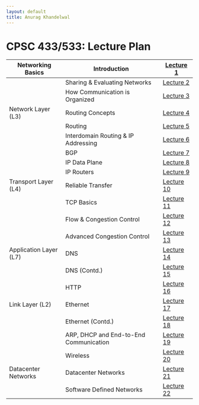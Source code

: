 ```yaml
---
layout: default
title: Anurag Khandelwal
---
```


# CPSC 433/533: Lecture Plan

| Networking Basics      | Introduction                           | [Lecture 1](lecture-1.pdf)   |
|------------------------|----------------------------------------|------------------------------|
|                        | Sharing & Evaluating Networks          | [Lecture 2](lecture-2.pdf)   |
|                        | How Communication is Organized         | [Lecture 3](lecture-3.pdf)   |
| Network Layer (L3)     | Routing Concepts                       | [Lecture 4](lecture-4.pdf)   |
|                        | Routing                                | [Lecture 5](lecture-5.pdf)   |
|                        | Interdomain Routing & IP Addressing    | [Lecture 6](lecture-6.pdf)   |
|                        | BGP                                    | [Lecture 7](lecture-7.pdf)   |
|                        | IP Data Plane                          | [Lecture 8](lecture-8.pdf)   |
|                        | IP Routers                             | [Lecture 9](lecture-9.pdf)   |
| Transport Layer (L4)   | Reliable Transfer                      | [Lecture 10](lecture-10.pdf) |
|                        | TCP Basics                             | [Lecture 11](lecture-11.pdf) |
|                        | Flow & Congestion Control              | [Lecture 12](lecture-12.pdf) |
|                        | Advanced Congestion Control            | [Lecture 13](lecture-13.pdf) |
| Application Layer (L7) | DNS                                    | [Lecture 14](lecture-14.pdf) |
|                        | DNS (Contd.)                           | [Lecture 15](lecture-16.pdf) |
|                        | HTTP                                   | [Lecture 16](lecture-17.pdf) |
| Link Layer (L2)        | Ethernet                               | [Lecture 17](lecture-18.pdf) |
|                        | Ethernet (Contd.)                      | [Lecture 18](lecture-19.pdf) |
|                        | ARP, DHCP and End-to-End Communication | [Lecture 19](lecture-20.pdf) |
|                        | Wireless                               | [Lecture 20](lecture-21.pdf) |
| Datacenter Networks    | Datacenter Networks                    | [Lecture 21](lecture-22.pdf) |
|                        | Software Defined Networks              | [Lecture 22](lecture-23.pdf) |
